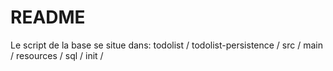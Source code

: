 # README #
Le script de la base se situe dans: todolist / todolist-persistence / src / main / resources / sql / init / 